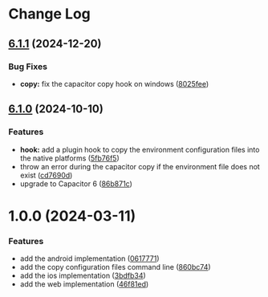 # Change Log

## [6.1.1](https://github.com/mamillastre/capacitor-environment/compare/v6.1.0...v6.1.1) (2024-12-20)


### Bug Fixes

* **copy:** fix the capacitor copy hook on windows ([8025fee](https://github.com/mamillastre/capacitor-environment/commit/8025feeadbb8fb8d3b017d5f41eb0cade3e5a454))

## [6.1.0](https://github.com/mamillastre/capacitor-environment/compare/v1.0.0...v6.1.0) (2024-10-10)


### Features

* **hook:** add a plugin hook to copy the environment configuration files into the native platforms ([5fb76f5](https://github.com/mamillastre/capacitor-environment/commit/5fb76f55f90ef43ecad6dfd2c0677862ccbc0699))
* throw an error during the capacitor copy if the environment file does not exist ([cd7690d](https://github.com/mamillastre/capacitor-environment/commit/cd7690d306a02c99a44a36ffb64b17437eb41d4c))
* upgrade to Capacitor 6 ([86b871c](https://github.com/mamillastre/capacitor-environment/commit/86b871c83da2777f6357e84f3cd653b2670c42a3))

# 1.0.0 (2024-03-11)


### Features

* add the android implementation ([0617771](https://github.com/mamillastre/capacitor-environment/commit/0617771c854740b35ae069f0ac9cde6a139f5100))
* add the copy configuration files command line ([860bc74](https://github.com/mamillastre/capacitor-environment/commit/860bc74b8e522078f3f32f9eeb7d9a2f504195d6))
* add the ios implementation ([3bdfb34](https://github.com/mamillastre/capacitor-environment/commit/3bdfb3458e9d2c492add569e473ec54e9308420f))
* add the web implementation ([46f81ed](https://github.com/mamillastre/capacitor-environment/commit/46f81ed723cecd7ef5b564cf720edd83c9250496))
